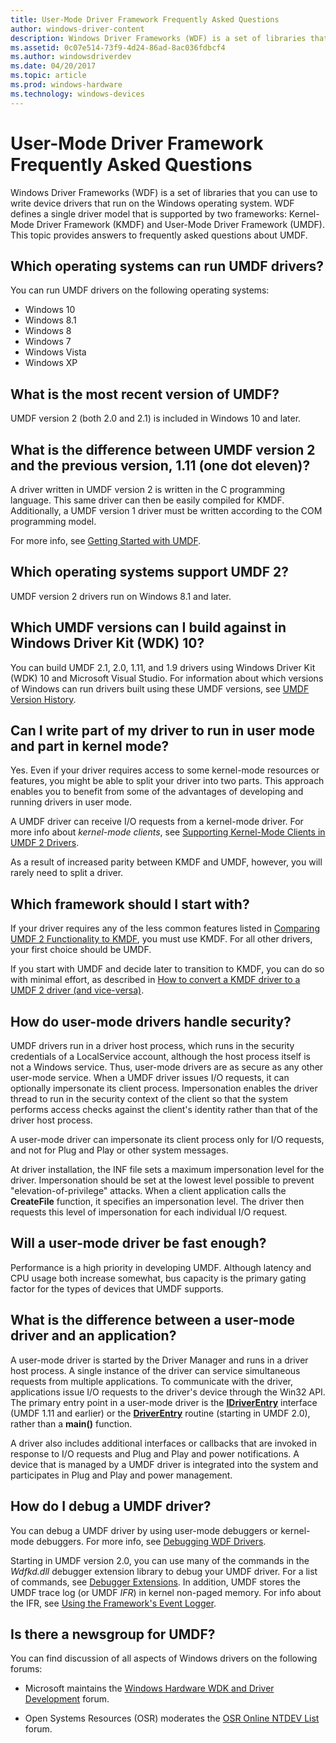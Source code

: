 ```yaml
---
title: User-Mode Driver Framework Frequently Asked Questions
author: windows-driver-content
description: Windows Driver Frameworks (WDF) is a set of libraries that you can use to write device drivers that run on the Windows operating system.
ms.assetid: 0c07e514-73f9-4d24-86ad-8ac036fdbcf4
ms.author: windowsdriverdev
ms.date: 04/20/2017
ms.topic: article
ms.prod: windows-hardware
ms.technology: windows-devices
---
```


# User-Mode Driver Framework Frequently Asked Questions


Windows Driver Frameworks (WDF) is a set of libraries that you can use to write device drivers that run on the Windows operating system. WDF defines a single driver model that is supported by two frameworks: Kernel-Mode Driver Framework (KMDF) and User-Mode Driver Framework (UMDF). This topic provides answers to frequently asked questions about UMDF.

## Which operating systems can run UMDF drivers?


You can run UMDF drivers on the following operating systems:

-   Windows 10
-   Windows 8.1
-   Windows 8
-   Windows 7
-   Windows Vista
-   Windows XP

## What is the most recent version of UMDF?


UMDF version 2 (both 2.0 and 2.1) is included in Windows 10 and later.

## What is the difference between UMDF version 2 and the previous version, 1.11 (one dot eleven)?


A driver written in UMDF version 2 is written in the C programming language. This same driver can then be easily compiled for KMDF. Additionally, a UMDF version 1 driver must be written according to the COM programming model. 

For more info, see [Getting Started with UMDF](getting-started-with-umdf-version-2.md).

## Which operating systems support UMDF 2?


UMDF version 2 drivers run on Windows 8.1 and later.

## Which UMDF versions can I build against in Windows Driver Kit (WDK) 10?


You can build UMDF 2.1, 2.0, 1.11, and 1.9 drivers using Windows Driver Kit (WDK) 10 and Microsoft Visual Studio. For information about which versions of Windows can run drivers built using these UMDF versions, see [UMDF Version History](umdf-version-history.md).

## Can I write part of my driver to run in user mode and part in kernel mode?


Yes. Even if your driver requires access to some kernel-mode resources or features, you might be able to split your driver into two parts. This approach enables you to benefit from some of the advantages of developing and running drivers in user mode.

A UMDF driver can receive I/O requests from a kernel-mode driver. For more info about *kernel-mode clients*, see [Supporting Kernel-Mode Clients in UMDF 2 Drivers](supporting-kernel-mode-clients-in-umdf-drivers.md).

As a result of increased parity between KMDF and UMDF, however, you will rarely need to split a driver.

##  Which framework should I start with?


If your driver requires any of the less common features listed in [Comparing UMDF 2 Functionality to KMDF](comparing-umdf-2-0-functionality-to-kmdf.md), you must use KMDF. For all other drivers, your first choice should be UMDF.

If you start with UMDF and decide later to transition to KMDF, you can do so with minimal effort, as described in [How to convert a KMDF driver to a UMDF 2 driver (and vice-versa)](how-to-generate-a-umdf-driver-from-a-kmdf-driver.md).

## How do user-mode drivers handle security?


UMDF drivers run in a driver host process, which runs in the security credentials of a LocalService account, although the host process itself is not a Windows service. Thus, user-mode drivers are as secure as any other user-mode service. When a UMDF driver issues I/O requests, it can optionally impersonate its client process. Impersonation enables the driver thread to run in the security context of the client so that the system performs access checks against the client's identity rather than that of the driver host process.

A user-mode driver can impersonate its client process only for I/O requests, and not for Plug and Play or other system messages.

At driver installation, the INF file sets a maximum impersonation level for the driver. Impersonation should be set at the lowest level possible to prevent "elevation-of-privilege" attacks. When a client application calls the **CreateFile** function, it specifies an impersonation level. The driver then requests this level of impersonation for each individual I/O request.

## Will a user-mode driver be fast enough?


Performance is a high priority in developing UMDF. Although latency and CPU usage both increase somewhat, bus capacity is the primary gating factor for the types of devices that UMDF supports.

## What is the difference between a user-mode driver and an application?


A user-mode driver is started by the Driver Manager and runs in a driver host process. A single instance of the driver can service simultaneous requests from multiple applications. To communicate with the driver, applications issue I/O requests to the driver's device through the Win32 API. The primary entry point in a user-mode driver is the [**IDriverEntry**](https://msdn.microsoft.com/library/windows/hardware/ff554885) interface (UMDF 1.11 and earlier) or the [**DriverEntry**](https://msdn.microsoft.com/library/windows/hardware/ff540807) routine (starting in UMDF 2.0), rather than a **main()** function.

A driver also includes additional interfaces or callbacks that are invoked in response to I/O requests and Plug and Play and power notifications. A device that is managed by a UMDF driver is integrated into the system and participates in Plug and Play and power management.

## How do I debug a UMDF driver?


You can debug a UMDF driver by using user-mode debuggers or kernel-mode debuggers. For more info, see [Debugging WDF Drivers](debugging-a-wdf-driver.md).

Starting in UMDF version 2.0, you can use many of the commands in the *Wdfkd.dll* debugger extension library to debug your UMDF driver. For a list of commands, see [Debugger Extensions](debugger-extensions-for-kmdf-drivers.md). In addition, UMDF stores the UMDF trace log (or UMDF *IFR*) in kernel non-paged memory. For info about the IFR, see [Using the Framework's Event Logger](using-the-framework-s-event-logger.md).

## Is there a newsgroup for UMDF?


You can find discussion of all aspects of Windows drivers on the following forums:

-   Microsoft maintains the [Windows Hardware WDK and Driver Development](http://social.msdn.microsoft.com/Forums/windowsdesktop/en-US/home?forum=wdk) forum.

-   Open Systems Resources (OSR) moderates the [OSR Online NTDEV List](http://www.osronline.com/showlists.cfm?list=ntdev) forum.

 

 





